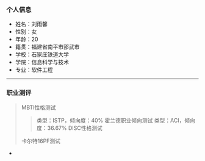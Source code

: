 ### 个人信息
- 姓名：刘雨馨
- 性别：女
- 年龄：20
- 籍贯：福建省南平市邵武市
- 学校：石家庄铁道大学
- 学院：信息科学与技术
- 专业：软件工程
----
### 职业测评
> MBTI性格测试
> > 类型：ISTP，倾向度：40%
> 霍兰德职业倾向测试
> > 类型：ACI，倾向度：36.67%
> DISC性格测试
> >
> 卡尔特16PF测试
  - 
